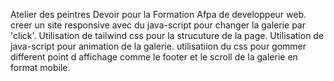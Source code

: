 Atelier des peintres 
Devoir pour la Formation Afpa de developpeur web.
creer un site responsive avec du java-script pour changer la galerie par 'click'.
Utilisation de tailwind css pour la strucuture de la page.
Utilisation de java-script pour animation de la galerie.
utilisatiion du css pour gommer different point d affichage comme le footer et le scroll de la galerie en format mobile.
